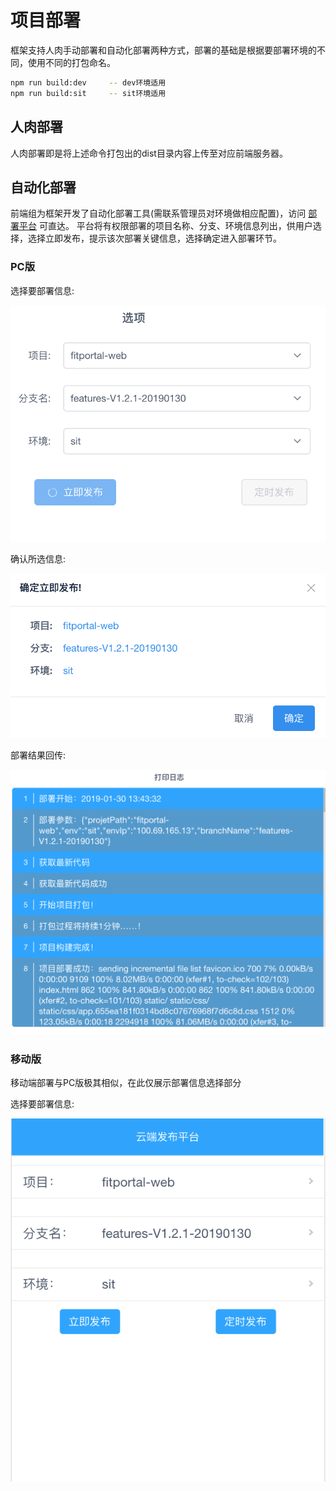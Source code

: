 # 项目部署

框架支持人肉手动部署和自动化部署两种方式，部署的基础是根据要部署环境的不同，使用不同的打包命名。

```bash
npm run build:dev     -- dev环境适用
npm run build:sit     -- sit环境适用
```

## 人肉部署

人肉部署即是将上述命令打包出的dist目录内容上传至对应前端服务器。


## 自动化部署

前端组为框架开发了自动化部署工具(需联系管理员对环境做相应配置)，访问 [部署平台](http://indora.dev.cmft.com) 可直达。
平台将有权限部署的项目名称、分支、环境信息列出，供用户选择，选择立即发布，提示该次部署关键信息，选择确定进入部署环节。

### PC版

选择要部署信息:

![deploy-config](../img/deploy-config.png ':size=400x300')



确认所选信息:

![deploy-tip](../img/deploy-tip.png ':size=400x250')



部署结果回传:

![deploy-res](../img/deploy-res.png ':size=600x500')



### 移动版

移动端部署与PC版极其相似，在此仅展示部署信息选择部分

选择要部署信息:

![deploy-m-config](../img/deploy-m-config.png ':size=300x400')

